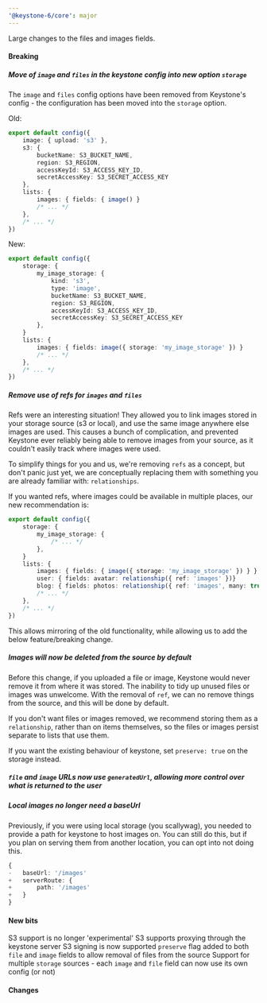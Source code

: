 ```yaml
---
'@keystone-6/core': major
---
```


Large changes to the files and images fields.

#### Breaking

##### Move of `image` and `files` in the keystone config into new option `storage`

The `image` and `files` config options have been removed from Keystone's config - the configuration has
been moved into the `storage` option.

Old:

```ts
export default config({
    image: { upload: 's3' },
    s3: {
        bucketName: S3_BUCKET_NAME,
        region: S3_REGION,
        accessKeyId: S3_ACCESS_KEY_ID,
        secretAccessKey: S3_SECRET_ACCESS_KEY
    },
    lists: { 
        images: { fields: { image() }
        /* ... */
    },
    /* ... */
})
```

New:

```ts
export default config({
    storage: {
        my_image_storage: {
            kind: 's3',
            type: 'image',
            bucketName: S3_BUCKET_NAME,
            region: S3_REGION,
            accessKeyId: S3_ACCESS_KEY_ID,
            secretAccessKey: S3_SECRET_ACCESS_KEY
        },
    }
    lists: {
        images: { fields: image({ storage: 'my_image_storage' }) }
        /* ... */
    },
    /* ... */
})
```

##### Remove use of refs for `images` and `files`

Refs were an interesting situation! They allowed you to link images stored in your storage source (s3 or local), and use the same
image anywhere else images are used. This causes a bunch of complication, and prevented Keystone ever reliably being able
to remove images from your source, as it couldn't easily track where images were used.

To simplify things for you and us, we're removing `refs` as a concept, but don't panic just yet, we are conceptually replacing
them with something you are already familiar with: `relationships`.

If you wanted refs, where images could be available in multiple places, our new recommendation is:

```ts
export default config({
    storage: {
        my_image_storage: {
            /* ... */
        },
    }
    lists: {
        images: { fields: { image({ storage: 'my_image_storage' }) } },
        user: { fields: avatar: relationship({ ref: 'images' })}
        blog: { fields: photos: relationship({ ref: 'images', many: true })}
        /* ... */
    },
    /* ... */
})
```

This allows mirroring of the old functionality, while allowing us to add the below feature/breaking change.

##### Images will now be deleted from the source by default

Before this change, if you uploaded a file or image, Keystone would never remove it from where it was stored. The inability to tidy up unused
files or images was unwelcome. With the removal of `ref`, we can no remove things from the source, and this will be done by default.

If you don't want files or images removed, we recommend storing them as a `relationship`, rather than on items themselves, so the files
or images persist separate to lists that use them.

If you want the existing behaviour of keystone, set `preserve: true` on the storage instead.

##### `file` and `image` URLs now use `generatedUrl`, allowing more control over what is returned to the user

##### Local images no longer need a baseUrl

Previously, if you were using local storage (you scallywag), you needed to provide a path for keystone to host images on. You
can still do this, but if you plan on serving them from another location, you can opt into not doing this.


```ts
{
-   baseUrl: '/images'
+   serverRoute: {
+       path: '/images'
+   }
}
```

#### New bits

S3 support is no longer 'experimental'
S3 supports proxying through the keystone server
S3 signing is now supported
`preserve` flag added to both `file` and `image` fields to allow removal of files from the source
Support for multiple `storage` sources - each `image` and `file` field can now use its own config (or not)

#### Changes


